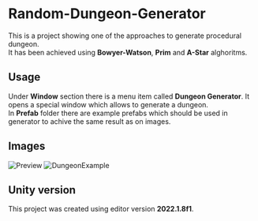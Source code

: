 # Random-Dungeon-Generator
This is a project showing one of the approaches to generate procedural dungeon.  
It has been achieved using **Bowyer-Watson**, **Prim** and **A-Star** alghoritms.  
  
## Usage
Under **Window** section there is a menu item called **Dungeon Generator**. It opens a special window which allows to generate a dungeon.  
In **Prefab** folder there are example prefabs which should be used in generator to achive the same result as on images.
 
## Images
![Preview](https://user-images.githubusercontent.com/107229318/190694249-ad40d88e-6aca-4da3-8cf5-e8cdca3b9e5c.png)
![DungeonExample](https://user-images.githubusercontent.com/107229318/190694490-2a615175-eb3e-4ea9-bd16-8b90660f30dd.png)

## Unity version
This project was created using editor version **2022.1.8f1**.
